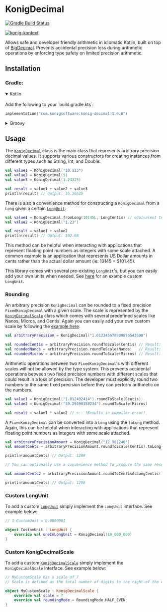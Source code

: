 KonigDecimal
============

[![Gradle Build Status](https://github.com/konigsoftware/konig-decimal/actions/workflows/build.yaml/badge.svg?query=branch=main)](https://github.com/konigsoftware/konig-decimal/actions/workflows/build.yaml?query=branch%3Amain)

[![konig-kontext](https://img.shields.io/maven-central/v/com.konigsoftware/konig-decimal.svg?label=konig-decimal)](https://central.sonatype.com/search?q=com.konigsoftware%3Akonig-decimal&smo=true)

Allows safe and developer friendly arithmetic in idiomatic Kotlin, built on top of [BigDecimal](https://docs.oracle.com/javase/8/docs/api/java/math/BigDecimal.html). 
Prevents accidental precision loss during arithmetic operations by enforcing type safety on limited precision arithmetic.

Installation
------------

### Gradle:

<details open>
<summary>Kotlin</summary>
<br>
Add the following to your `build.gradle.kts`:

```kotlin
implementation("com.konigsoftware:konig-decimal:1.0.0")
```
</details>

<details>
<summary>Groovy</summary>
<br>
Add the following to your `build.gradle`:

```groovy
implementation 'com.konigsoftware:konig-decimal:1.0.0'
```
</details>

Usage
-----

The [`KonigDecimal`](https://github.com/konigsoftware/konig-decimal/blob/main/lib/src/main/kotlin/com/konigsoftware/decimal/KonigDecimal.kt) class is the main class that represents arbitrary precision decimal values. It supports
various constructors for creating instances from different types such as String, Int, and Double:

```kotlin
val value1 = KonigDecimal("10.123")
val value2 = KonigDecimal(5)
val value3 = KonigDecimal(1.24325)

val result = value1 + value2 + value3
println(result) // Output: 16.36625
```

There is also a convenience method for constructing a `KonigDecimal` from a `Long` given a certain [`LongUnit`](https://github.com/konigsoftware/konig-decimal/blob/main/lib/src/main/kotlin/com/konigsoftware/decimal/LongUnit.kt):

```kotlin
val value1 = KonigDecimal.fromLong(10145L, LongCentis) // equivalent to 101.45
val value2 = KonigDecimal("1.23")

val result = value1 + value2
println(result) // Output: 102.68
```

This method can be helpful when interacting with applications that represent floating point numbers as integers with 
some scale attached. A common example is an application that represents US Dollar amounts in cents rather than the actual
dollar amount (ie: 10145 = $101.45). 

This library comes with several pre-existing `LongUnit`'s, but you can easily add your own units when needed. See [here](https://github.com/konigsoftware/konig-decimal?tab=readme-ov-file#custom-longunit) for 
an example custom `LongUnit`.

### Rounding

An arbitrary precision `KonigDecimal` can be rounded to a fixed precision `FixedKonigDecimal` with a given scale. The scale
is represented by the [`KonigDecimalScale`](https://github.com/konigsoftware/konig-decimal/blob/main/lib/src/main/kotlin/com/konigsoftware/decimal/KonigDecimalScale.kt) class
which comes with several predefined scales like Nanos, Micros, and Centis. Again you can easily add your own custom scale 
by following the [example here](https://github.com/konigsoftware/konig-decimal?tab=readme-ov-file#custom-konigdecimalscale).

```kotlin
val arbitraryPrecision = KonigDecimal("1.012345678909876543690")

val roundedCentis = arbitraryPrecision.roundToScale(Centis) // Result: FixedKonigDecimal<Centis>("1.01")
val roundedNanos = arbitraryPrecision.roundToScale(Nanos)   // Result: FixedKonigDecimal<Nanos>("1.012345679")
val roundedMicros = arbitraryPrecision.roundToScale(Micros) // Result: FixedKonigDecimal<Micros>("1.012346")
```

Arithmetic operations between two `FixedKonigDecimal`'s with different scales will not be allowed by the type system. This 
prevents accidental operations between two fixed precision numbers with different scales that could result in a loss of precision.
The developer must explicitly round two numbers to the same fixed precision before they can perform arithmetic on the numbers.

```kotlin
val value1 = KonigDecimal("1.012492414").roundToScale(Centis)
val value2 = KonigDecimal("39.29490358234").roundToScale(Micros)

val result = value1 * value2 // <-- !Results in compiler error!
```

A `FixedKonigDecimal` can be converted into a `Long` using the `toLong` method. Again, this can be helpful when interacting with applications that represent floating point numbers as integers with
some scale attached.

```kotlin
val arbitraryPrecisionAmount = KonigDecimal("12.981240")
val amountCents = arbitraryPrecisionAmount.roundToScale(Centis).toLong(LongCentis)

println(amountCents) // Output: 1298

// You can optionally use a convenience method to produce the same result

val amountCents2 = arbitraryPrecisionAmount.roundToCentisAsLongCentis()

println(amountCents) // Output: 1298
```

### Custom LongUnit

To add a custom [`LongUnit`](https://github.com/konigsoftware/konig-decimal/blob/main/lib/src/main/kotlin/com/konigsoftware/decimal/LongUnit.kt) simply
implement the `LongUnit` interface. See example below:

```kotlin
// 1 CustomUnit = 0.0000001

object CustomUnit : LongUnit {
    override val oneInLongUnit = KonigDecimal(10_000_000)
}
```

### Custom KonigDecimalScale

To add a custom [`KonigDecimalScale`](https://github.com/konigsoftware/konig-decimal/blob/main/lib/src/main/kotlin/com/konigsoftware/decimal/KonigDecimalScale.kt)
simply implement the `KonigDecimalScale` interface. See example below:

```kotlin
// MyCustomScale has a scale of 7
// Scale is defined as the total number of digits to the right of the decimal point

object MyCustomScale : KonigDecimalScale { 
    override val scale = 7 
    override val roundingMode = RoundingMode.HALF_EVEN
}
```
